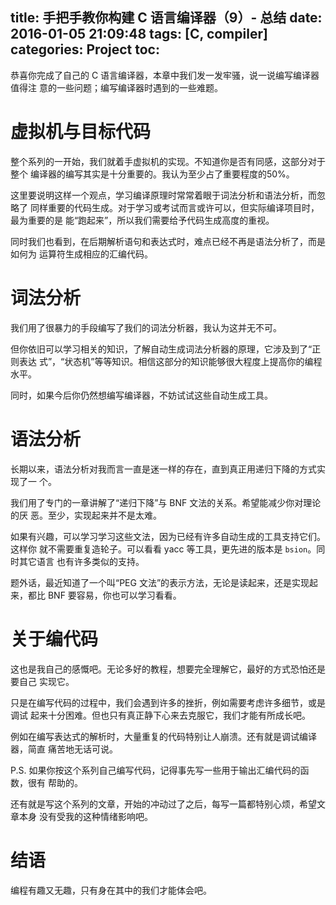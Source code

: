 title: 手把手教你构建 C 语言编译器（9）- 总结
date: 2016-01-05 21:09:48
tags: [C, compiler]
categories: Project
toc:
---

恭喜你完成了自己的 C 语言编译器，本章中我们发一发牢骚，说一说编写编译器值得注
意的一些问题；编写编译器时遇到的一些难题。

# 虚拟机与目标代码

整个系列的一开始，我们就着手虚拟机的实现。不知道你是否有同感，这部分对于整个
编译器的编写其实是十分重要的。我认为至少占了重要程度的50%。

这里要说明这样一个观点，学习编译原理时常常着眼于词法分析和语法分析，而忽略了
同样重要的代码生成。对于学习或考试而言或许可以，但实际编译项目时，最为重要的是
能“跑起来”，所以我们需要给予代码生成高度的重视。

同时我们也看到，在后期解析语句和表达式时，难点已经不再是语法分析了，而是如何为
运算符生成相应的汇编代码。

# 词法分析

我们用了很暴力的手段编写了我们的词法分析器，我认为这并无不可。

但你依旧可以学习相关的知识，了解自动生成词法分析器的原理，它涉及到了“正则表达
式”，“状态机”等等知识。相信这部分的知识能够很大程度上提高你的编程水平。

同时，如果今后你仍然想编写编译器，不妨试试这些自动生成工具。

# 语法分析

长期以来，语法分析对我而言一直是迷一样的存在，直到真正用递归下降的方式实现了一
个。

我们用了专门的一章讲解了“递归下降”与 BNF 文法的关系。希望能减少你对理论的厌
恶。至少，实现起来并不是太难。

如果有兴趣，可以学习学习这些文法，因为已经有许多自动生成的工具支持它们。这样你
就不需要重复造轮子。可以看看 yacc 等工具，更先进的版本是 `bsion`。同时其它语言
也有许多类似的支持。

题外话，最近知道了一个叫“PEG 文法”的表示方法，无论是读起来，还是实现起来，都比
BNF 要容易，你也可以学习看看。

# 关于编代码

这也是我自己的感慨吧。无论多好的教程，想要完全理解它，最好的方式恐怕还是要自己
实现它。

只是在编写代码的过程中，我们会遇到许多的挫折，例如需要考虑许多细节，或是调试
起来十分困难。但也只有真正静下心来去克服它，我们才能有所成长吧。

例如在编写表达式的解析时，大量重复的代码特别让人崩溃。还有就是调试编译器，简直
痛苦地无话可说。

P.S. 如果你按这个系列自己编写代码，记得事先写一些用于输出汇编代码的函数，很有
帮助的。

还有就是写这个系列的文章，开始的冲动过了之后，每写一篇都特别心烦，希望文章本身
没有受我的这种情绪影响吧。

# 结语

编程有趣又无趣，只有身在其中的我们才能体会吧。

